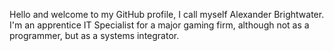 Hello and welcome to my GitHub profile,
I call myself Alexander Brightwater. I'm an apprentice IT Specialist for a major gaming firm, although not as a programmer, but as a systems integrator.
